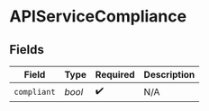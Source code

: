 # APIServiceCompliance


## Fields

| Field              | Type               | Required           | Description        |
| ------------------ | ------------------ | ------------------ | ------------------ |
| `compliant`        | *bool*             | :heavy_check_mark: | N/A                |